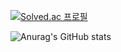 [![Solved.ac
프로필](http://mazassumnida.wtf/api/v2/generate_badge?boj=batlove108)](https://solved.ac/batlove108)

![Anurag's GitHub stats](https://github-readme-stats.vercel.app/api?username=hyerim108&show_icons=true&theme=radical)
